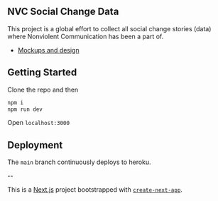 ## NVC Social Change Data

This project is a global effort to collect all social change stories (data) where Nonviolent Communication has been a part of.

- [Mockups and design](https://www.figma.com/file/b3Dk9u5DMyV6qUSw7H9hKT/NVC-Social-Change-Mockups?node-id=0%3A1)

## Getting Started

Clone the repo and then

```sh
npm i
npm run dev
```

Open `localhost:3000`

## Deployment

The `main` branch continuously deploys to heroku.

--

This is a [Next.js](https://nextjs.org/) project bootstrapped with [`create-next-app`](https://github.com/vercel/next.js/tree/canary/packages/create-next-app).

